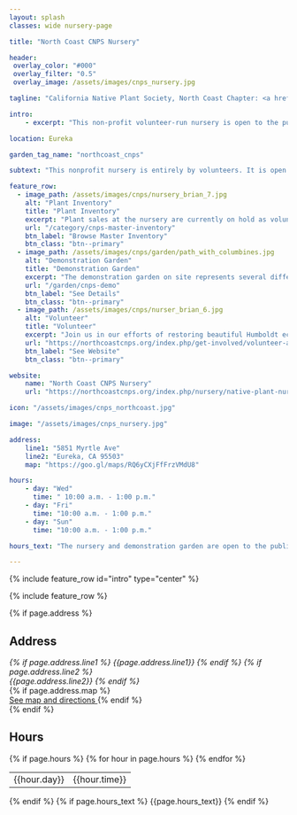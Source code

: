 ```yaml
---
layout: splash
classes: wide nursery-page

title: "North Coast CNPS Nursery"

header:
 overlay_color: "#000"
 overlay_filter: "0.5"
 overlay_image: /assets/images/cnps_nursery.jpg

tagline: "California Native Plant Society, North Coast Chapter: <a href='https://northcoastcnps.org'>See Website</a>"

intro: 
    - excerpt: "This non-profit volunteer-run nursery is open to the public for plant sales weekly during Volunteer Hours. The nursery additionally hosts two seasonal sales a year in the Fall and Spring in which hundreds of Humboldt County native and California native plants are offered."

location: Eureka

garden_tag_name: "northcoast_cnps"

subtext: "This nonprofit nursery is entirely by volunteers. It is open 3 days a week during Volunteer Hours and also has two large seasonal plant sales."

feature_row:
  - image_path: /assets/images/cnps/nursery_brian_7.jpg
    alt: "Plant Inventory"
    title: "Plant Inventory"
    excerpt: "Plant sales at the nursery are currently on hold as volunteers prepare for the upcoming <a href='/cnps_2022_spring_sale/'>Spring 2022 Sale</a>. Click below to browse the master inventory, an extensive list of plants that have been offered at this nursery in the recent past."
    url: "/category/cnps-master-inventory"
    btn_label: "Browse Master Inventory"
    btn_class: "btn--primary"
  - image_path: /assets/images/cnps/garden/path_with_columbines.jpg
    alt: "Demonstration Garden"
    title: "Demonstration Garden"
    excerpt: "The demonstration garden on site represents several different ecosystems of Humboldt County."
    url: "/garden/cnps-demo"
    btn_label: "See Details"
    btn_class: "btn--primary"
  - image_path: /assets/images/cnps/nurser_brian_6.jpg
    alt: "Volunteer"
    title: "Volunteer"
    excerpt: "Join us in our efforts of restoring beautiful Humboldt ecosystems by providing affordable native plants for the home gardener. There are so many ways volunteers can help, whether you prefer to be hands-on in the nursery or garden, or at home remotely."
    url: "https://northcoastcnps.org/index.php/get-involved/volunteer-at-the-nursery"
    btn_label: "See Website"
    btn_class: "btn--primary"

website: 
    name: "North Coast CNPS Nursery"
    url: "https://northcoastcnps.org/index.php/nursery/native-plant-nursery"

icon: "/assets/images/cnps_northcoast.jpg" 

image: "/assets/images/cnps_nursery.jpg"

address:
    line1: "5851 Myrtle Ave"
    line2: "Eureka, CA 95503" 
    map: "https://goo.gl/maps/RQ6yCXjFfFrzVMdU8"

hours:
    - day: "Wed"
      time: " 10:00 a.m. - 1:00 p.m."
    - day: "Fri"
      time: "10:00 a.m. - 1:00 p.m."
    - day: "Sun"
      time: "10:00 a.m. - 1:00 p.m."

hours_text: "The nursery and demonstration garden are open to the public during Volunteer Hours. Plant sales are currently on hold until the <a href='/cnps_2022_spring_sale'>Spring Plant Sale</a>."

---
```

{% include feature_row id="intro" type="center" %}

{% include feature_row %}

<section class="summary-content">
    {% if page.address %}
    <div class="summary-address">
        <h2>Address</h2>
        <address>
        {% if page.address.line1 %}
            {{page.address.line1}}
        {% endif %}
        {% if page.address.line2 %}
            <br/>
            {{page.address.line2}}
        {% endif %}
        </address>
        {% if page.address.map %}
            <br/>
            <a href="{{page.address.map}}" target="_blank" >
                See map and directions
            </a>
        {% endif %}
    </div>
    {% endif %}
    <div class="summary-hours">
        <h2>Hours</h2>
        {% if page.hours %}
            <table class="hours-table">
            {% for hour in page.hours %}
                <tr>
                    <td>
                        {{hour.day}}
                    </td>
                    <td>
                        {{hour.time}}
                    </td>
                </tr>
            {% endfor %}
            </table>
        {% endif %}
        {% if page.hours_text %}
            {{page.hours_text}}
        {% endif %}
    </div>
</section>
<div style="clear:both"></div>



